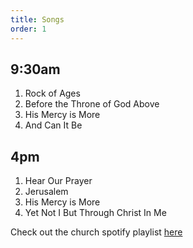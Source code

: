 ```yaml
---
title: Songs
order: 1
---
```


## 9:30am 
1. Rock of Ages
2. Before the Throne of God Above
3. His Mercy is More
4. And Can It Be

## 4pm 
1. Hear Our Prayer
2. Jerusalem
3. His Mercy is More
4. Yet Not I But Through Christ In Me
   
Check out the church spotify playlist [here](https://open.spotify.com/playlist/3gh0ZKXkJBDbNEnZqJJDXj?si=0908aa3f87544643)
